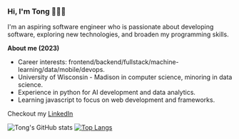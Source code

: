 ### Hi, I'm Tong 👋👨‍💻

I'm an aspiring software engineer who is passionate about developing software, exploring new technologies, and broaden my programming skills.

**About me (2023)**
* Career interests: frontend/backend/fullstack/machine-learning/data/mobile/devops. 
* University of Wisconsin - Madison in computer science, minoring in data science.
* Experience in python for AI development and data analytics. 
* Learning javascript to focus on web development and frameworks.

Checkout my [LinkedIn](https://www.linkedin.com/in/tongyang20/) 


![Tong's GitHub stats](https://github-readme-stats.vercel.app/api?username=TongYang-tech&show_icons=true&theme=tokyonight)
[![Top Langs](https://github-readme-stats.vercel.app/api/top-langs/?username=TongYang-tech&hide_progress=true&theme=tokyonight)](https://github.com/anuraghazra/github-readme-stats)

